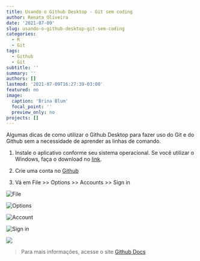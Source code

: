 ```yaml
---
title: Usando o Github Desktop - Git sem coding
author: Renata Oliveira
date: '2021-07-09'
slug: usando-o-github-desktop-git-sem-coding
categories:
  - R
  - Git
tags:
  - Github
  - Git
subtitle: ''
summary: ''
authors: []
lastmod: '2021-07-09T16:27:39-03:00'
featured: no
image:
  caption: 'Brina Blum'
  focal_point: ''
  preview_only: no
projects: []
---
```


Algumas dicas de como utilizar o Github Desktop para fazer uso do Git e do Github sem a necessidade de aprender as linhas de comando. 

1. Instale o aplicativo conforme seu sistema operacional. Se você utilizar o Windows, faça o download no [link](https://desktop.github.com/).

2. Crie uma conta no [Github](https://github.com/)

3. Vá em File >> Options >> Accounts >> Sign in

![File]("https://retaoliveira.github.io/relements/figures/1git.png")

![Options]("https://retaoliveira.github.io/relements/figures/2git.png")

![Account]("https://retaoliveira.github.io/relements/figures/3git.png")

![Sign in]("https://retaoliveira.github.io/relements/figures/4git.png")

![]("https://retaoliveira.github.io/relements/figures/5git.png")


> Para mais informações, acesse o site [Github Docs](https://docs.github.com/pt/desktop)